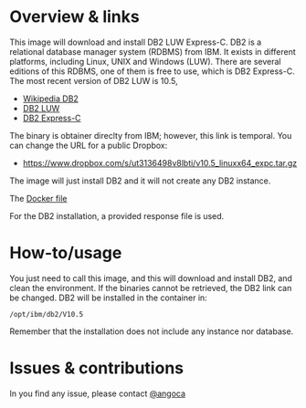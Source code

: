 # Overview & links

This image will download and install DB2 LUW Express-C.
DB2 is a relational database manager system (RDBMS) from IBM.
It exists in different platforms, including Linux, UNIX and Windows (LUW).
There are several editions of this RDBMS, one of them is free to use, which is
DB2 Express-C.
The most recent version of DB2 LUW is 10.5,

 * [Wikipedia DB2](https://en.wikipedia.org/wiki/IBM_DB2)
 * [DB2 LUW](http://www.ibm.com/software/data/db2/)
 * [DB2 Express-C](http://www.ibm.com/software/data/db2/express-c/download.html)

The binary is obtainer direclty from IBM; however, this link is temporal.
You can change the URL for a public Dropbox:

 * https://www.dropbox.com/s/ut3136498v8lbti/v10.5_linuxx64_expc.tar.gz

The image will just install DB2 and it will not create any DB2 instance.

The [Docker file](https://github.com/angoca/db2-dockers/blob/master/10.5/Dockerfile)

For the DB2 installation, a provided response file is used.

# How-to/usage

You just need to call this image, and this will download and install DB2, and
clean the environment. If the binaries cannot be retrieved, the DB2 link can be
changed.
DB2 will be installed in the container in:

    /opt/ibm/db2/V10.5

Remember that the installation does not include any instance nor database.

# Issues & contributions

In you find any issue, please contact [@angoca](https://twitter.com/angoca)


